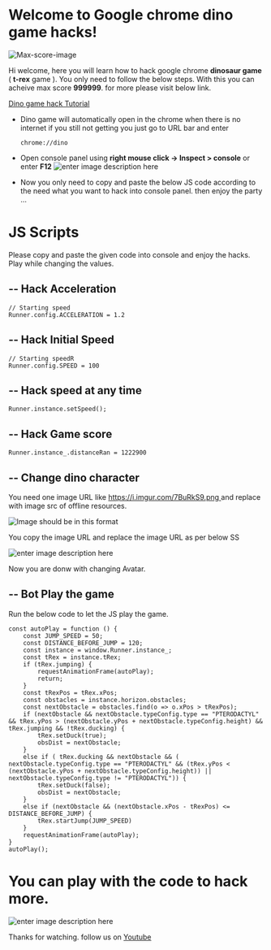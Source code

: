# Welcome to Google chrome dino game hacks!

![Max-score-image](https://raw.githubusercontent.com/mabhaymaurya/Hack-dino-game/main/hack%20t-rex%20game.jpeg?token=AI6B4PFHZTFOQVGX6KU2MHK72BINO)

Hi welcome, here you will learn how to hack google chrome **dinosaur game** ( **t-rex** game ). You only need to follow the below steps. With this you can acheive max score **999999**.  for more please visit below link.
	
[Dino game hack Tutorial](https://youtu.be/j4_kvBsOKXc)

- Dino game will automatically open in the chrome when there is no internet if you still not getting you just go to URL bar and enter 

    ``chrome://dino``
    
 - Open console panel using **right mouse click -> Inspect > console** or enter **F12** 
 ![enter image description here](https://raw.githubusercontent.com/mabhaymaurya/Hack-dino-game/main/console.png?token=AI6B4PCJ7VH6Y2BXAFFFYGK72BHOQ)
 - Now you only need to copy and paste the below JS code according to the need what you want to hack into console panel. then enjoy the party ... 


# JS Scripts

Please copy and paste the given code into console and enjoy the hacks. Play while changing the values. 

## -- Hack Acceleration

    // Starting speed
    Runner.config.ACCELERATION = 1.2
## -- Hack Initial Speed
	// Starting speedR
	Runner.config.SPEED = 100

## -- Hack speed at any time 

    Runner.instance.setSpeed();
   
## -- Hack Game score

    Runner.instance_.distanceRan = 1222900
## -- Change dino character
You need one image URL like [https://i.imgur.com/7BuRkS9.png ](https://i.imgur.com/7BuRkS9.png) and replace with image src of offline resources.

![Image should be in this format](https://i.imgur.com/7BuRkS9.png)

You copy the image URL and replace the image URL as per below SS 

![enter image description here](https://raw.githubusercontent.com/mabhaymaurya/Hack-dino-game/c62213eff7d52a638514a706a1f1e3d517bc69a5/trex-resouce-replace.png?token=AI6B4PBDQKO3LYY5QDAWCMS72BGQW)

Now you are donw with changing Avatar. 
## -- Bot Play the game
Run the below code to let the JS play the game.

    const autoPlay = function () { 
	    const JUMP_SPEED = 50; 
	    const DISTANCE_BEFORE_JUMP = 120; 
	    const instance = window.Runner.instance_; 
	    const tRex = instance.tRex; 
	    if (tRex.jumping) { 
		    requestAnimationFrame(autoPlay); 
		    return; 
		} 
		const tRexPos = tRex.xPos; 
		const obstacles = instance.horizon.obstacles; 
		const nextObstacle = obstacles.find(o => o.xPos > tRexPos); 
		if (nextObstacle && nextObstacle.typeConfig.type == "PTERODACTYL" && tRex.yPos > (nextObstacle.yPos + nextObstacle.typeConfig.height) && tRex.jumping && !tRex.ducking) {
			tRex.setDuck(true); 
			obsDist = nextObstacle; 
		} 
		else if ( tRex.ducking && nextObstacle && ( nextObstacle.typeConfig.type == "PTERODACTYL" && (tRex.yPos < (nextObstacle.yPos + nextObstacle.typeConfig.height)) || nextObstacle.typeConfig.type != "PTERODACTYL")) { 
			tRex.setDuck(false); 
			obsDist = nextObstacle; 
		} 
		else if (nextObstacle && (nextObstacle.xPos - tRexPos) <= DISTANCE_BEFORE_JUMP) { 
			tRex.startJump(JUMP_SPEED) 
		} 
		requestAnimationFrame(autoPlay); 
	} 
	autoPlay();

# You can play with the code to hack more. 
![enter image description here](https://raw.githubusercontent.com/mabhaymaurya/Hack-dino-game/main/t-rex-game.png?token=AI6B4PABCH5MF2VBVOUQMNK72BHWK)

Thanks for watching. 
follow us on [Youtube](https://www.youtube.com/channel/UCb00xaR27QrZtwQypbIpphA/)
